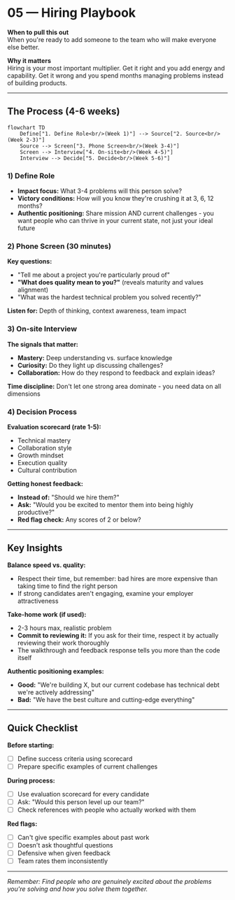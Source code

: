 # 05 — Hiring Playbook

**When to pull this out**  
When you're ready to add someone to the team who will make everyone else better.

**Why it matters**  
Hiring is your most important multiplier. Get it right and you add energy and capability. Get it wrong and you spend months managing problems instead of building products.

---

## The Process (4-6 weeks)

```mermaid
flowchart TD
    Define["1. Define Role<br/>(Week 1)"] --> Source["2. Source<br/>(Week 2-3)"]
    Source --> Screen["3. Phone Screen<br/>(Week 3-4)"]
    Screen --> Interview["4. On-site<br/>(Week 4-5)"]
    Interview --> Decide["5. Decide<br/>(Week 5-6)"]
```

### 1) Define Role
- **Impact focus:** What 3-4 problems will this person solve?
- **Victory conditions:** How will you know they're crushing it at 3, 6, 12 months?
- **Authentic positioning:** Share mission AND current challenges - you want people who can thrive in your current state, not just your ideal future

### 2) Phone Screen (30 minutes)
**Key questions:**
- "Tell me about a project you're particularly proud of"
- **"What does quality mean to you?"** (reveals maturity and values alignment)
- "What was the hardest technical problem you solved recently?"

**Listen for:** Depth of thinking, context awareness, team impact

### 3) On-site Interview
**The signals that matter:**
- **Mastery:** Deep understanding vs. surface knowledge
- **Curiosity:** Do they light up discussing challenges?
- **Collaboration:** How do they respond to feedback and explain ideas?

**Time discipline:** Don't let one strong area dominate - you need data on all dimensions

### 4) Decision Process

**Evaluation scorecard (rate 1-5):**
- Technical mastery
- Collaboration style  
- Growth mindset
- Execution quality
- Cultural contribution

**Getting honest feedback:**
- **Instead of:** "Should we hire them?" 
- **Ask:** "Would you be excited to mentor them into being highly productive?"
- **Red flag check:** Any scores of 2 or below?

---

## Key Insights

**Balance speed vs. quality:**
- Respect their time, but remember: bad hires are more expensive than taking time to find the right person
- If strong candidates aren't engaging, examine your employer attractiveness

**Take-home work (if used):**
- 2-3 hours max, realistic problem
- **Commit to reviewing it:** If you ask for their time, respect it by actually reviewing their work thoroughly
- The walkthrough and feedback response tells you more than the code itself

**Authentic positioning examples:**
- **Good:** "We're building X, but our current codebase has technical debt we're actively addressing"
- **Bad:** "We have the best culture and cutting-edge everything"

---

## Quick Checklist

**Before starting:**
- [ ] Define success criteria using scorecard
- [ ] Prepare specific examples of current challenges

**During process:**
- [ ] Use evaluation scorecard for every candidate
- [ ] Ask: "Would this person level up our team?"
- [ ] Check references with people who actually worked with them

**Red flags:**
- [ ] Can't give specific examples about past work
- [ ] Doesn't ask thoughtful questions
- [ ] Defensive when given feedback
- [ ] Team rates them inconsistently

---

*Remember: Find people who are genuinely excited about the problems you're solving and how you solve them together.*
